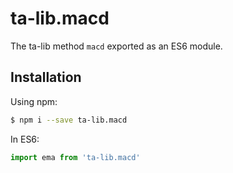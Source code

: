 # ta-lib.macd

The ta-lib method `macd` exported as an ES6 module.

## Installation

Using npm:
```bash
$ npm i --save ta-lib.macd
```

In ES6:
```js
import ema from 'ta-lib.macd'
```
